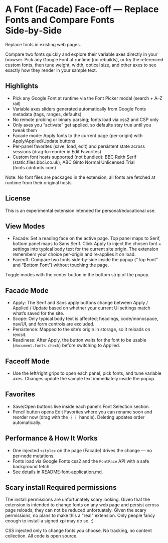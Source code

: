 # A Font (Facade) Face-off — Replace Fonts and Compare Fonts Side‑by‑Side

Replace fonts in existing web pages.

Compare two fonts quickly and explore their variable axes directly in your browser. Pick any Google Font at runtime (no rebuilds), or try the referenced custom fonts, then tune weight, width, optical size, and other axes to see exactly how they render in your sample text.

## Highlights

- Pick any Google Font at runtime via the Font Picker modal (search + A–Z rail)
- Variable axes sliders generated automatically from Google Fonts metadata (tags, ranges, defaults)
- No remote probing or binary parsing; fonts load via css2 and CSP only
- Only axes you “activate” get applied, so defaults stay true until you tweak them
- Facade mode: Apply fonts to the current page (per‑origin) with Apply/Applied/Update buttons
- Per‑panel favorites (save, load, edit) and persistent state across sessions (drag‑to‑reorder in Edit Favorites)
- Custom font hosts supported (not bundled): BBC Reith Serif (static.files.bbci.co.uk), ABC Ginto Normal Unlicensed Trial (fonts.cdnfonts.com)

Note: No font files are packaged in the extension; all fonts are fetched at runtime from their original hosts.

## License

This is an experimental extension intended for personal/educational use.

## View Modes

- Facade: Set a reading face on the active page. Top panel maps to Serif, bottom panel maps to Sans Serif. Click Apply to inject the chosen font + settings into typical body text for the current site origin. The extension remembers your choice per‑origin and re‑applies it on load.
- Faceoff: Compare two fonts side‑by‑side inside the popup (“Top Font” and “Bottom Font”) without touching the page.

Toggle modes with the center button in the bottom strip of the popup.

## Facade Mode

- Apply: The Serif and Sans apply buttons change between Apply / Applied / Update based on whether your current UI settings match what’s saved for the site.
- Scope: Only typical body text is affected; headings, code/monospace, nav/UI, and form controls are excluded.
- Persistence: Mapped to the site’s origin in storage, so it reloads on revisit.
- Readiness: After Apply, the button waits for the font to be usable (`document.fonts.check`) before switching to Applied.

## Faceoff Mode

- Use the left/right grips to open each panel, pick fonts, and tune variable axes. Changes update the sample text immediately inside the popup.

## Favorites

- Save/Open buttons live inside each panel’s Font Selection section.
- Pencil button opens Edit Favorites where you can rename soon and reorder now (drag with the ⋮⋮ handle). Deleting updates order automatically.

## Performance & How It Works

- One injected `<style>` on the page (Facade) drives the change — no per‑node mutations.
- Fonts load via Google Fonts css2 and the `FontFace` API with a safe background fetch.
- See details in README‑font‑application.md.

## Scary install Required permissions

The install permissions are unfortunately scary looking. Given that the extension is intended to change fonts on any web page and persist across page reloads, they can not be reduced unfortuately. Given the scary permissions, no plans to make this a "real" extension. Only people fancy enough to install a signed xpi may do so. :)

CSS injected only to change fonts you choose. No tracking, no content collection. All code is open source.
